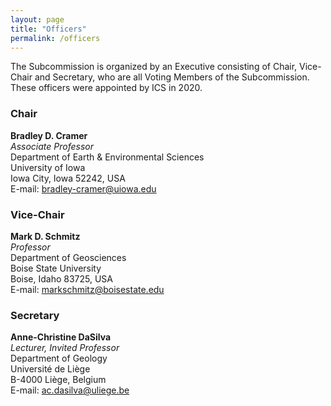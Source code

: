 ```yaml
---
layout: page
title: "Officers"
permalink: /officers
---
```


The Subcommission is organized by an Executive consisting of Chair, Vice-Chair and Secretary, who are all Voting Members of the Subcommission. These officers were appointed by ICS in 2020. 

### Chair
**Bradley D. Cramer**  
_Associate Professor_  
Department of Earth & Environmental Sciences    
University of Iowa    
Iowa City, Iowa 52242, USA    
E-mail: <bradley-cramer@uiowa.edu>  

### Vice-Chair
**Mark D. Schmitz**  
_Professor_  
Department of Geosciences   
Boise State University    
Boise, Idaho 83725, USA   
E-mail: <markschmitz@boisestate.edu> 

### Secretary
**Anne-Christine DaSilva**  
_Lecturer, Invited Professor_  
Department of Geology  
Université de Liège  
B-4000 Liège, Belgium  
E-mail: <ac.dasilva@uliege.be>  
